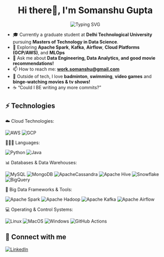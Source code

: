 <!--
**Somanshu693/Somanshu693** is a ✨ _special_ ✨ repository because its `README.md` (this file) appears on your GitHub profile.
Here are some ideas to get you started:
-->

<h1 align="center">Hi there👋, I'm Somanshu Gupta</h1>
<p align="center">
  <img src="https://readme-typing-svg.herokuapp.com?font=Fira+Code&weight=500&size=22&pause=1000&color=4BC7F7&center=true&vCenter=true&width=600&lines=Data+Engineer+%7C+Analytics+Nerd;Passionate+about+solving+real-world+problems" alt="Typing SVG" />
</p>

- 🎓 Currently a graduate student at **Delhi Technological University** pursuing **Masters of Technology in Data Science**.
- 🌱 Exploring **Apache Spark**, **Kafka**, **Airflow**, **Cloud Platforms (GCP/AWS)**, and **MLOps**
- 💬 Ask me about **Data Engineering, Data Analytics, and good movie recommendations!**
- 📫 How to reach me: **[work.somanshu@gmail.com](mailto:work.somanshu@gmail.com)**
- 🏸 Outside of tech, I love **badminton**, **swimming**, **video games** and **binge-watching movies & tv shows!**
- ☕ “Could I BE writing any more commits?”


## ⚡ Technologies

☁️ Cloud Technologies:

![AWS](https://img.shields.io/badge/AWS-%23FF9900.svg?style=for-the-badge&logo=amazon-aws&logoColor=white) ![GCP](https://img.shields.io/badge/GCP-%234285F4.svg?style=for-the-badge&logo=google-cloud&logoColor=white)

🧑🏽‍💻 Languages:

![Python](https://img.shields.io/badge/python-%2314354C.svg?style=for-the-badge&logo=python&logoColor=yellow) ![Java](https://img.shields.io/badge/java-%23ED8B00.svg?style=for-the-badge&logo=openjdk&logoColor=white) 

📊 Databases & Data Warehouses:

![MySQL](https://img.shields.io/badge/mysql-%2300f.svg?style=for-the-badge&logo=mysql&logoColor=white) ![MongoDB](https://img.shields.io/badge/MongoDB-%234ea94b.svg?style=for-the-badge&logo=mongodb&logoColor=white) ![ApacheCassandra](https://img.shields.io/badge/cassandra-%231287B1.svg?style=for-the-badge&logo=apache-cassandra&logoColor=white) ![Apache Hive](https://img.shields.io/badge/Apache%20Hive-FDEE21?style=for-the-badge&logo=apachehive&logoColor=black) ![Snowflake](https://img.shields.io/badge/snowflake-%2329B5E8.svg?style=for-the-badge&logo=snowflake&logoColor=white) ![BigQuery](https://img.shields.io/badge/BigQuery-4285F4?style=for-the-badge&logo=googlecloud&logoColor=white)

🧮 Big Data Frameworks & Tools:

![Apache Spark](https://img.shields.io/badge/Apache%20Spark-FDEE21?style=for-the-badge&logo=apachespark&logoColor=black) ![Apache Hadoop](https://img.shields.io/badge/Apache%20Hadoop-66CCFF?style=for-the-badge&logo=apachehadoop&logoColor=black) ![Apache Kafka](https://img.shields.io/badge/Apache%20Kafka-000?style=for-the-badge&logo=apachekafka) ![Apache Airflow](https://img.shields.io/badge/Apache%20Airflow-017CEE?style=for-the-badge&logo=Apache%20Airflow&logoColor=white)

💻 Operating & Control Systems:

![Linux](https://img.shields.io/badge/Linux-%23FCC624.svg?style=for-the-badge&logo=linux&logoColor=black) ![MacOS](https://img.shields.io/badge/MacOS-%23999999.svg?style=for-the-badge&logo=apple&logoColor=white) ![Windows](https://img.shields.io/badge/Windows-0078D6?style=for-the-badge&logo=windows&logoColor=white) ![GitHub Actions](https://img.shields.io/badge/github%20actions-%232671E5.svg?style=for-the-badge&logo=githubactions&logoColor=white) 


## 🤝 Connect with me

<a href="https://www.linkedin.com/in/somanshugupta">![LinkedIn](https://img.shields.io/badge/LinkedIn-%230077B5.svg?style=for-the-badge&logo=linkedin&logoColor=white)</a> 
